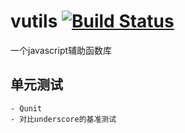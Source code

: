 vutils  [![Build Status](https://travis-ci.org/EcjtuNet/vutils.svg?branch=master)](https://travis-ci.org/EcjtuNet/vutils)
======

一个javascript辅助函数库

## 单元测试
    - Qunit
    - 对比underscore的基准测试
